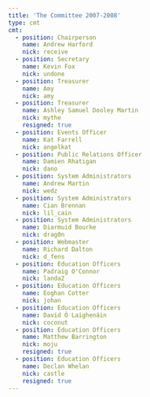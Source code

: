 ```yaml
---
title: 'The Committee 2007-2008'
type: cmt
cmt:
  - position: Chairperson
    name: Andrew Harford
    nick: receive
  - position: Secretary
    name: Kevin Fox
    nick: undone
  - position: Treasurer
    name: Amy
    nick: amy
  - position: Treasurer
    name: Ashley Samuel Dooley Martin
    nick: mythe
    resigned: true
  - position: Events Officer
    name: Kat Farrell
    nick: angelkat
  - position: Public Relations Officer
    name: Damien Rhatigan
    nick: dano
  - position: System Administrators
    name: Andrew Martin
    nick: wedz
  - position: System Administrators
    name: Cian Brennan
    nick: lil_cain
  - position: System Administrators
    name: Diarmuid Bourke
    nick: drag0n
  - position: Webmaster
    name: Richard Dalton
    nick: d_fens
  - position: Education Officers
    name: Padraig O'Connor
    nick: landa2
  - position: Education Officers
    name: Eoghan Cotter
    nick: johan
  - position: Education Officers
    name: David Ó Laighenáin
    nick: coconut
  - position: Education Officers
    name: Matthew Barrington
    nick: moju
    resigned: true
  - position: Education Officers
    name: Declan Whelan
    nick: castle
    resigned: true
---
```

